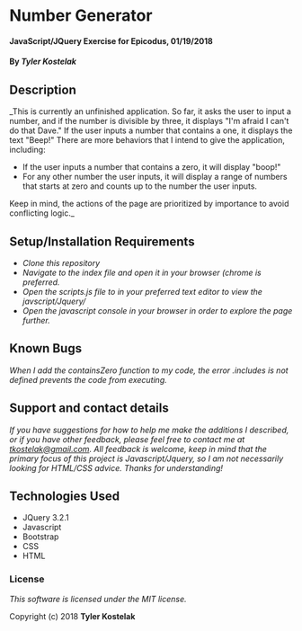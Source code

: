 # Number Generator

#### JavaScript/JQuery Exercise for Epicodus, 01/19/2018

#### By _**Tyler Kostelak**_

## Description

_This is currently an unfinished application. So far, it asks the user to input a number, and if the number is divisible by three, it displays "I'm afraid I can't do that Dave." If the user inputs a number that contains a one, it displays the text "Beep!" There are more behaviors that I intend to give the application, including:

  - If the user inputs a number that contains a zero, it will display "boop!"
  - For any other number the user inputs, it will display a range of numbers that starts at zero and counts up to the number the user inputs.

  Keep in mind, the actions of the page are prioritized by importance to avoid conflicting logic._

## Setup/Installation Requirements

* _Clone this repository_
* _Navigate to the index file and open it in your browser (chrome is preferred._
* _Open the scripts.js file to in your preferred text editor to view the javscript/Jquery/_
* _Open the javascript console in your browser in order to explore the page further._

## Known Bugs

_When I add the containsZero function to my code, the error .includes is not defined prevents the code from executing._

## Support and contact details

_If you have suggestions for how to help me make the additions I described, or if you have other feedback, please feel free to contact me at tkostelak@gmail.com. All feedback is welcome, keep in mind that the primary focus of this project is Javascript/Jquery, so I am not necessarily looking for HTML/CSS advice. Thanks for understanding!_

## Technologies Used

* JQuery 3.2.1
* Javascript
* Bootstrap
* CSS
* HTML

### License

*This software is licensed under the MIT license.*

Copyright (c) 2018 **Tyler Kostelak**

